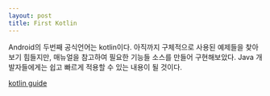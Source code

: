 ```yaml
---
layout: post
title: First Kotlin
---
```


Android의 두번째 공식언어는 kotlin이다.
아직까지 구체적으로 사용된 예제들을 찾아보기 힘들지만, 매뉴얼을 참고하여 필요한 기능들 소스를 만들어 
구현해보았다. Java 개발자들에게는 쉽고 빠르게 적용할 수 있는 내용이 될 것이다. 

[kotlin guide](https://github.com/VintageAppMaker/FirstKotlin)
